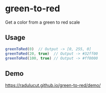 # green-to-red
Get a color from a green to red scale

## Usage
```javascript
greenToRed(0)  // Output -> [0, 255, 0]
greenToRed(20, true)  // Output -> #32ff00
greenToRed(100, true) // Output -> #ff0000
```

## Demo
https://radulucut.github.io/green-to-red/demo/